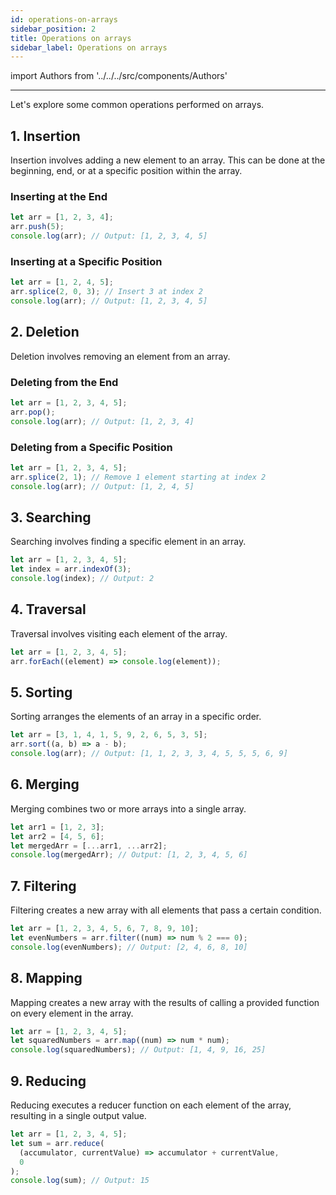 ```yaml
---
id: operations-on-arrays
sidebar_position: 2
title: Operations on arrays
sidebar_label: Operations on arrays
---
```


import Authors from '../../../src/components/Authors'

---

<Authors names="@ajay-dhangar, @oebelus" />

Let's explore some common operations performed on arrays.

## 1. Insertion

Insertion involves adding a new element to an array. This can be done at the beginning, end, or at a specific position within the array.

### Inserting at the End

```javascript
let arr = [1, 2, 3, 4];
arr.push(5);
console.log(arr); // Output: [1, 2, 3, 4, 5]
```

### Inserting at a Specific Position

```javascript
let arr = [1, 2, 4, 5];
arr.splice(2, 0, 3); // Insert 3 at index 2
console.log(arr); // Output: [1, 2, 3, 4, 5]
```

## 2. Deletion

Deletion involves removing an element from an array.

### Deleting from the End

```javascript
let arr = [1, 2, 3, 4, 5];
arr.pop();
console.log(arr); // Output: [1, 2, 3, 4]
```

### Deleting from a Specific Position

```javascript
let arr = [1, 2, 3, 4, 5];
arr.splice(2, 1); // Remove 1 element starting at index 2
console.log(arr); // Output: [1, 2, 4, 5]
```

## 3. Searching

Searching involves finding a specific element in an array.

```javascript
let arr = [1, 2, 3, 4, 5];
let index = arr.indexOf(3);
console.log(index); // Output: 2
```

## 4. Traversal

Traversal involves visiting each element of the array.

```javascript
let arr = [1, 2, 3, 4, 5];
arr.forEach((element) => console.log(element));
```

## 5. Sorting

Sorting arranges the elements of an array in a specific order.

```javascript
let arr = [3, 1, 4, 1, 5, 9, 2, 6, 5, 3, 5];
arr.sort((a, b) => a - b);
console.log(arr); // Output: [1, 1, 2, 3, 3, 4, 5, 5, 5, 6, 9]
```

## 6. Merging

Merging combines two or more arrays into a single array.

```javascript
let arr1 = [1, 2, 3];
let arr2 = [4, 5, 6];
let mergedArr = [...arr1, ...arr2];
console.log(mergedArr); // Output: [1, 2, 3, 4, 5, 6]
```

## 7. Filtering

Filtering creates a new array with all elements that pass a certain condition.

```javascript
let arr = [1, 2, 3, 4, 5, 6, 7, 8, 9, 10];
let evenNumbers = arr.filter((num) => num % 2 === 0);
console.log(evenNumbers); // Output: [2, 4, 6, 8, 10]
```

## 8. Mapping

Mapping creates a new array with the results of calling a provided function on every element in the array.

```javascript
let arr = [1, 2, 3, 4, 5];
let squaredNumbers = arr.map((num) => num * num);
console.log(squaredNumbers); // Output: [1, 4, 9, 16, 25]
```

## 9. Reducing

Reducing executes a reducer function on each element of the array, resulting in a single output value.

```javascript
let arr = [1, 2, 3, 4, 5];
let sum = arr.reduce(
  (accumulator, currentValue) => accumulator + currentValue,
  0
);
console.log(sum); // Output: 15
```
